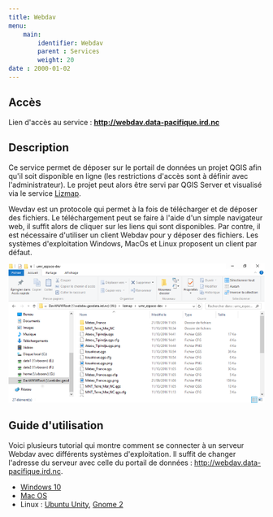 ```yaml
---
title: Webdav
menu:
    main:
        identifier: Webdav
        parent : Services
        weight: 20
date : 2000-01-02
---
```


## Accès

Lien d'accès au service : **http://webdav.data-pacifique.ird.nc**

## Description

Ce service permet de déposer sur le portail de données un projet QGIS afin qu'il soit disponible en ligne (les restrictions d'accès sont à définir avec l'administrateur). Le projet peut alors être servi par QGIS Server et visualisé via le service [Lizmap](../lizmap).

Wevdav est un protocole qui permet à la fois de télécharger et de déposer des fichiers. Le téléchargement peut se faire à l'aide d'un simple navigateur web, il suffit alors de cliquer sur les liens qui sont disponibles. Par contre, il est nécessaire d'utiliser un client Webdav pour y déposer des fichiers. Les systèmes d'exploitation Windows, MacOs et Linux proposent un client par défaut.

![](webdav_exemple_win10.png)

## Guide d'utilisation

Voici plusieurs tutorial qui montre comment se connecter à un serveur Webdav avec différents systèmes d'exploitation. Il suffit de changer l'adresse du serveur avec celle du portail de données : http://webdav.data-pacifique.ird.nc.

* [Windows 10](http://www.it-connect.fr/connexion-en-webdav-a-owncloud-sous-windows/)
* [Mac OS](https://www.synology.com/fr-fr/knowledgebase/DSM/tutorial/File_Sharing/How_to_access_files_on_Synology_NAS_with_WebDAV#t2_2)
* Linux : [Ubuntu Unity](https://www.synology.com/fr-fr/knowledgebase/DSM/tutorial/File_Sharing/How_to_access_files_on_Synology_NAS_with_WebDAV#t2_3), [Gnome 2](https://www.qnap.com/fr-fr/tutorial/con_show.php?op=showone&cid=76)
